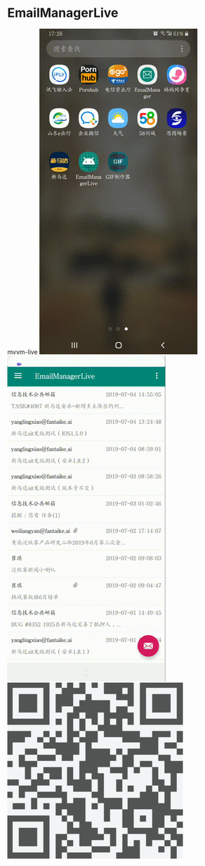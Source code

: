 # EmailManagerLive
mvvm-live
![image](https://github.com/serenadegx/EmailManagerLive/blob/master/1562319274022.gif)
![image](https://github.com/serenadegx/EmailManagerLive/blob/master/1562319374762.gif)
![image](https://github.com/serenadegx/EmailManagerLive/blob/master/1562319699249.jpg)
